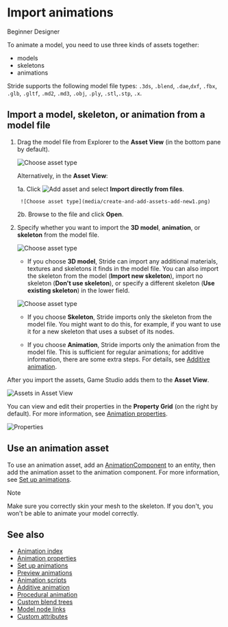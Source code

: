 # Import animations

<span class="badge text-bg-primary">Beginner</span>
<span class="badge text-bg-success">Designer</span>

To animate a model, you need to use three kinds of assets together:

* models
* skeletons
* animations

Stride supports the following model file types: `.3ds`, `.blend`, `.dae`,`dxf`, `.fbx`, `.glb`, `.gltf`, `.md2`, `.md3`, `.obj`, `.ply`, `.stl`,`.stp`, `.x`.

## Import a model, skeleton, or animation from a model file

1. Drag the model file from Explorer to the **Asset View** (in the bottom pane by default).

    ![Choose asset type](media/create-and-add-assets-drag-and-drop-model.png)

    Alternatively, in the **Asset View**:

    1a. Click ![Add asset](media/create-and-add-assets-add-new-asset-button.png) and select **Import directly from files**.

        ![Choose asset type](media/create-and-add-assets-add-new1.png)

    2b. Browse to the file and click **Open**.

2. Specify whether you want to import the **3D model**, **animation**, or **skeleton** from the model file.

    ![Choose asset type](media/create-and-add-assets-choose-asset-type.png)

    * If you choose **3D model**, Stride can import any additional materials, textures and skeletons it finds in the model file. You can also import the skeleton from the model (**Import new skeleton**), import no skeleton (**Don't use skeleton**), or specify a different skeleton (**Use existing skeleton**) in the lower field.

    ![Choose asset type](media/create-and-add-assets-model-import-parameters.png)

    * If you choose **Skeleton**, Stride imports only the skeleton from the model file. You might want to do this, for example, if you want to use it for a new skeleton that uses a subset of its nodes.

    * If you choose **Animation**, Stride imports only the animation from the model file. This is sufficient for regular animations; for additive information, there are some extra steps. For details, see [Additive animation](additive-animation.md).

After you import the assets, Game Studio adds them to the **Asset View**.

![Assets in Asset View](media/assets-in-asset-view1.png)

You can view and edit their properties in the **Property Grid** (on the right by default). For more information, see [Animation properties](animation-properties.md).

![Properties](media/animations-properties.png)

## Use an animation asset

To use an animation asset, add an [AnimationComponent](xref:Stride.Engine.AnimationComponent) to an entity, then add the animation asset to the animation component. For more information, see [Set up animations](set-up-animations.md).

>[!Note]
>Make sure you correctly skin your mesh to the skeleton. If you don't, you won't be able to animate your model correctly.

## See also

* [Animation index](index.md)
* [Animation properties](animation-properties.md)
* [Set up animations](set-up-animations.md)
* [Preview animations](preview-animations.md)
* [Animation scripts](animation-scripts.md)
* [Additive animation](additive-animation.md)
* [Procedural animation](procedural-animation.md)
* [Custom blend trees](custom-blend-trees.md)
* [Model node links](model-node-links.md)
* [Custom attributes](custom-attributes.md)
